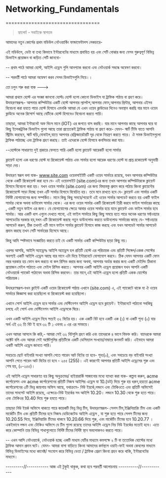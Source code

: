# Networking_Fundamentals
=================================

>হ্যালো! - সবাইকে স্বাগতম

আমাদের নতুন কোর্সের প্রথম মডিউল নেটওয়ার্কিং ফান্ডামেন্টালস লেকচারে-

এই মডিউলে, ডেটা বা তথ্য কিভাবে
ইন্টারনেটের মাধ্যমে প্রবাহিত হয় এবং সেটি
বোঝার জন্য যেসব গুরুত্বপূর্ণ
বিভিন্ন ডিভাইস প্রয়োজন বা জড়িত
সেটি জানবো-

-- প্রথম পাঠে আমরা হোস্ট, আইপি এড্রেস গুলি
আনপ্যাক করবো এবং
নেটওয়ার্ক সম্বন্ধে অন্বেষণ করবো।

-- পরবর্তী পাঠে আমরা অন্বেষণ করব
সেসব ডিভাইসগুলি নিয়ে।।

তো চলুন শরু করা যাক --->

আমরা প্রথমে  হোস্ট এর সংজ্ঞা জানবো
হোস্টঃ হোস্ট হলো কোনো ডিভাইস যা ট্রাফিক
পাঠায় বা গ্রহণ করে।
উদাহরণস্বরূপঃ- আপনার কম্পিউটার একটি হোস্ট আপনার
ল্যাপটপ,আপনার ফোন,আপনার প্রিন্টার, আপনার
এইসব বিবেচনা করা হযতে পারে হোস্ট হিসাবে
এমনকি আমরা যে এখন ওয়েব ক্লাউডের দিনেও
অবস্থান করছি যার মানে ওয়েব ক্লাউডে
অনেক রিসোর্স আছে
যেটিকে হোস্ট হিসাবেও বিবেচনা করতে পারি।

তাছাড়া, আমরা ইন্টারনেট অফ থিংস মানে (IOT)
এর জগতে বাস করছি।
যার মানে আপনার কাছে আপনার ঘরে যা কিছু
ইলেকট্রনিক ডিভাইস গুলো আছে তারা
প্রত্যেকেই ট্রাফিক পাঠায় বা গ্রহণ করে-
যেমন- স্মার্ট টিভি যাতে আপনি স্ট্রিমিং করছেন,
স্মার্ট ঘড়ি,মোবাইল,যাতে আপনার রেফ্রিজারেটরটি দূর থেকে
নিয়ন্ত্রণ করতে পারে।
ঐ সমস্ত ডিভাইসগুলো ট্রাফিক পাঠাচ্ছে এবং
ট্রাফিক গ্রহণ করছে। তাই এদেরকে হোস্ট হিসাবে
কনসিডার করা যায়।

--হোস্টকে সাধারণত দুই প্রকারে ফেলতে পারি
একটি হলো  ক্লায়েন্ট আরেকটি হলো সার্ভার


ক্লায়েন্ট হলো এক ধরণের হোস্ট যা
রিকোয়েস্ট পাঠায় এবং
সার্ভার হলো আরেক ধরণের হোস্ট যা প্রাপ্ত
রকোয়েস্ট অনুযায়ী সাড়া দেয়।

উদাহরণ স্বরূপ বলা যাক-
www.site.com ওয়েবসাইটটি একটি ওয়েব সার্ভারে
রয়েছে,
যখন আপনার কম্পিউটার থেকে
একটি রিকোয়েস্ট করা হবে যে-
এই ওয়েবসাইট (site.com)এর জন্য
তখন আপনার কম্পিউটারকে
ক্লায়েন্ট হিসাবে বিবেচনা করা হয়।
যখন ওয়েব সার্ভার (site.com) এর
জন্য বিষয়বস্তু প্রদান করে পাঠায় কিংবা
ক্লায়েন্টের রিকোয়েস্টে সাড়া দিচ্ছে তখন
এটি সার্ভার হিসাবে বিবেচিত হয়।
তবে  মনে রাখতে হবে যে- ক্লায়েন্ট
এবং সার্ভার একটি নির্দিষ্ট 
যোগাযোগের জন্য সম্পর্কিত।
মানে কিছু কিছু সময়ে/পয়েন্টে
এই ওয়েব সার্ভার আপডেট করতে হয়
একটি ফাইল সার্ভার থেকে অথবা
ডাটাবেস সার্ভার থেকে।
এর জন্য ওয়েব সার্ভার একটি রিকোয়েস্ট
তিরী করবে ফাইল সার্ভারের কাছে ,
একটি নতুন ফাইল এর জন্য।
যে যোগাযোগের ক্ষেত্রে আবার ওয়েব সার্ভার
হয়ে যাবে ক্লায়েন্ট
এবং ফাইল সার্ভার হবে সার্ভার। আর একটি ধাপ
এগুলে দেখতে পাবো,
এই ফাইল সার্ভারে কিছু কিছু সময়ে হতে পারে
অনেক ধরণের সফ্টওয়্যার আপডেটের  দরকার
হয়,যখন এটি রিকোয়েস্ট করছে
নতুন ডাউনলোড করতে ডাউনলোড সার্ভারের কাছে
যে- সফ্টওয়্যার আপডেট করুন, ঠিক তখনই
এটি মানে ফাইল সার্ভার  ক্লায়েন্ট হিসাবে কাজ করছে
এবং যখন আপডেট সার্ভার আপডেট প্রদান করছে
তখন সেটি সার্ভারের হিসেবে আছে।

কিন্তু আমি স্পষ্টভাবে সংজ্ঞায়িত করতে চাই
যে একটি সার্ভার একটি কম্পিউটার ছাড়া কিছু নয়।

এরপর আসছি, আইপি অ্যাড্রেসঃ
আইপি অ্যাড্রেস হল
প্রতিটি হোস্ট এর পরিচায়ক
এবং প্রতিটি সিঙ্গেল/একক সোস্টের অবশ্যই
একটি আইপি এড্রেস আছে যার মানে এটা দিয়ে
ইন্টারনেটে যোগাযোগ করবে।
ঠিক যেমন আপনার একটি ফোন নম্বর দরকার হয়
ফোন কল করতে বা কল রিসিভ করার জন্য
অথবা, আপনার অর্ডার করার জন্য একটি
মেইলিং ঠিকানা প্রয়োজন মেইল পাঠাতে এবং
মেইল রিসিভ করতে।
আপনার একটি আইপি এড্রেস প্রয়োজন যখন আপনি
একটি নেটওয়ার্কে প্যাকেট পাঠাবেন অথবা রিসিভ করবেন।
তার মানে,এই আইপি এড্রেস হলো
প্রতিটি একক হোস্টের পরিচায়ক।

উদাহরণস্বরূপ-যখন ক্লাইন্ট একটি ওয়েব রিকোয়েস্ট
পাঠায় এখানে (site.com) এ,
এই প্যাকেটে থাকে যা ঐ ওয়েব সার্ভারে জিজ্ঞাসা
করা হয়েছিলো বা রিকোয়েস্ট করা হয়েছিলো।

এখানে সোর্স আইপি এড্রেস হবে
সার্ভার এবং দেস্টিনেশন আইপি এড্রেস হবে ক্লায়েন্ট।
ইন্টারনেটে পাঠানো সবকিছু চলছে
এই সোর্স এবং দেস্টিনেশন আইপি এড্রেসকে ঘিরে।

এখন একটি আইপি এড্রেস নিযে সত্যই ৩২ বিটের হয়।
এক একটি বিট হবে একটি এক (১) বা একটি শূন্য (০)
যার অর্থ এই ৩২ তি বিট ই হবে ৩২ টি ১ এবনহ ০ এর
এর সমন্বয়ে।

এখন আমরা আসলে  কি করি,-
আমরা সেই ৩২ বিটগুলি গ্রহণ করি এবং
তাদেরকে ৪ ভাগে বিভক্ত করি।
যাদেরকে আমরা অক্টেট বলি এবং আমরা
সেই অক্টেটগুলির প্রতিটিকে একটি ডেসিম্যাল
সংখ্যায়/নাম্বারে কনভার্ট করি।
এইভাবে আমরা একটি আইপি এড্রেস জানতে পারি।

সবচেয়ে ছোট বাইনারি সংখ্যা আপনি পেতে পারেন
আট বিটের তা হবে-  শূন্য(০),
এবং সবচেয়ে বড় বাইনারি সংখ্যা আপনি পেতে পারেন
আট বিটের তা হবে - ২৫৫ (255)।
এই কারণেই আপনার প্রতিটি আইপি এড্রেসের শুরু
এবং শেষ হয়, (০-২৫৫)।

এই আইপি এড্রেস সাধারণত হয়
কিছু অনুক্রমের/ হাইয়ারার্কি সাজানোর মধ্যে 
ব্যাখ্যা করা যাক-
কল্পনা করুন, acme কর্পোরেশন এবং
acme কর্পোরেশনের প্রতিটি নিজস্ব আইপির
এড্রেস যা 10.(ডট) দিয়ে শুরু হয়
ধরুন,হয়তো acme কর্পোরেশনের ৩টি ভিন্ন জায়গায়
অফিস আছে, যথাক্রমে-
নিউ ইয়র্কে,লন্ডনে এবং টোকিওতে
এবং প্রতিটি অফিসেই তাদের সাবসেট আইপি রয়েছে,
এক্ষেত্রে-নিউ ইয়র্কের সব আইপি
10.20। লন্ডনে 10.30 থেকে শুরু হতে পারে।
এবং টোকিওর 10.40 দিয়ে শুরু হযতে পারে।

তাছাড়া নিউ ইয়র্ক অফিসে থাকতে পারে
কয়েকটি ভিন্ন ভিন্ন টিম,
উদাহরণস্বরূপ- সেলস টিম,ইঞ্জিনিয়ারিং টিম এবং
একটি মার্কেটিং টিম এবং প্রতিটি টিমের হবে
নিজস্ব ডেডিকেটেড আইপি এড্রেস , যা শুরু হতে পারে
সেলস টিমের জন্য 10.20.55 দিয়ে,
ইঞ্জিনিয়ারিং টিমের থাকবে 10.20.66 দিয়ে শুরু,
এবং মার্কেটিং টিমের হবে 10.20.77 ।
একইভাবে লন্ডন এবং টোকিও অফিসে যে টিম গুলো
রয়েছে তাদের আইপি এড্রেস নিয় নিউ ইয়র্কের মতোই
হবে। এতে করে কোম্পানি তার বিভিন্ন শাখাগুলোতে
নির্দিষ্ট টিমের নির্দিষ্ট স্থান অবলোকনও করতে পারে।


-- এখন আসি নেটওয়ার্কে,
নেটওয়ার্ক হচ্ছে একটি মাধ্যম যেটির মাধ্যমে
কমপক্ষে ২ টি বা ততোধিক হোস্টের মধ্যে ট্রাফিক
আদান প্রদান ঘটে। যেমন-
আমরা বাসা বাড়িতে কিংবা আমাদের কর্মস্থলে ওয়াই-ফাই
অথবা কেবলের মাধ্যমে বিভিন্ন ডিভাইসের মধ্যে কানেক্ট/
সংযোগ করে বিভিন্ন ডেতা / ট্রাফিক প্রেরণ কিংবা গ্রহন
করে থাকি, ইন্টারনেটের মাধ্যমে।


---------//----------- আজ এই টুকুই থাকুক, কথা হবে পরবর্তী আলোচনায় ----------//------------ 
